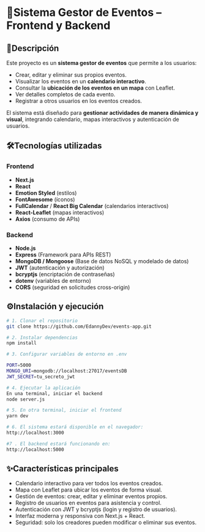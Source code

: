 # 🚀Sistema Gestor de Eventos – Frontend y Backend  

## 📌Descripción  
Este proyecto es un **sistema gestor de eventos** que permite a los usuarios:  
- Crear, editar y eliminar sus propios eventos.  
- Visualizar los eventos en un **calendario interactivo**.  
- Consultar la **ubicación de los eventos en un mapa** con Leaflet.  
- Ver detalles completos de cada evento.  
- Registrar a otros usuarios en los eventos creados.  

El sistema está diseñado para **gestionar actividades de manera dinámica y visual**, integrando calendario, mapas interactivos y autenticación de usuarios.  

## 🛠️Tecnologías utilizadas  

### Frontend  
- **Next.js**  
- **React**  
- **Emotion Styled** (estilos)  
- **FontAwesome** (íconos)  
- **FullCalendar** / **React Big Calendar** (calendarios interactivos)  
- **React-Leaflet** (mapas interactivos)  
- **Axios** (consumo de APIs)  

### Backend  
- **Node.js**  
- **Express** (Framework para APIs REST)  
- **MongoDB / Mongoose** (Base de datos NoSQL y modelado de datos)  
- **JWT** (autenticación y autorización)  
- **bcryptjs** (encriptación de contraseñas)  
- **dotenv** (variables de entorno)  
- **CORS** (seguridad en solicitudes cross-origin)

## ⚙️Instalación y ejecución  

```bash
# 1. Clonar el repositorio
git clone https://github.com/EdannyDev/events-app.git

# 2. Instalar dependencias
npm install

# 3. Configurar variables de entorno en .env

PORT=5000
MONGO_URI=mongodb://localhost:27017/eventsDB
JWT_SECRET=tu_secreto_jwt

# 4. Ejecutar la aplicación
En una terminal, iniciar el backend
node server.js

# 5. En otra terminal, iniciar el frontend
yarn dev

# 6. El sistema estará disponible en el navegador:
http://localhost:3000

#7 . El backend estará funcionando en:
http://localhost:5000

```

## ✨Características principales
- Calendario interactivo para ver todos los eventos creados.
- Mapa con Leaflet para ubicar los eventos de forma visual.
- Gestión de eventos: crear, editar y eliminar eventos propios.
- Registro de usuarios en eventos para asistencia y control.
- Autenticación con JWT y bcryptjs (login y registro de usuarios).
- Interfaz moderna y responsiva con Next.js + React.
- Seguridad: solo los creadores pueden modificar o eliminar sus eventos.
